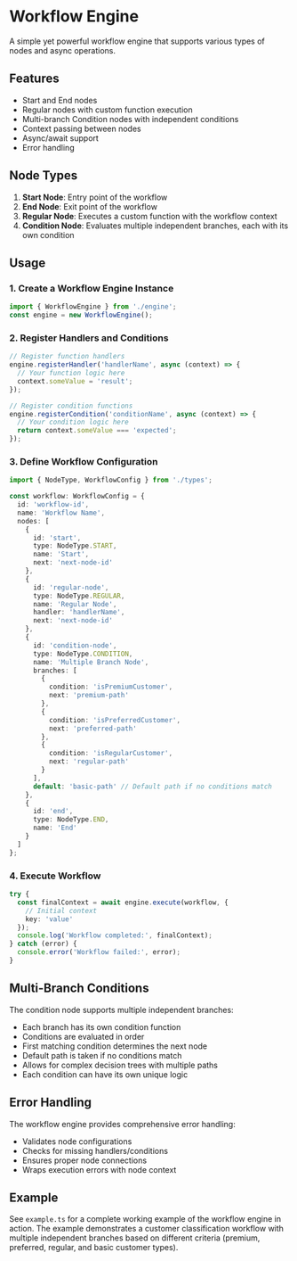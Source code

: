# Workflow Engine

A simple yet powerful workflow engine that supports various types of nodes and async operations.

## Features

- Start and End nodes
- Regular nodes with custom function execution
- Multi-branch Condition nodes with independent conditions
- Context passing between nodes
- Async/await support
- Error handling

## Node Types

1. **Start Node**: Entry point of the workflow
2. **End Node**: Exit point of the workflow
3. **Regular Node**: Executes a custom function with the workflow context
4. **Condition Node**: Evaluates multiple independent branches, each with its own condition

## Usage

### 1. Create a Workflow Engine Instance

```typescript
import { WorkflowEngine } from './engine';
const engine = new WorkflowEngine();
```

### 2. Register Handlers and Conditions

```typescript
// Register function handlers
engine.registerHandler('handlerName', async (context) => {
  // Your function logic here
  context.someValue = 'result';
});

// Register condition functions
engine.registerCondition('conditionName', async (context) => {
  // Your condition logic here
  return context.someValue === 'expected';
});
```

### 3. Define Workflow Configuration

```typescript
import { NodeType, WorkflowConfig } from './types';

const workflow: WorkflowConfig = {
  id: 'workflow-id',
  name: 'Workflow Name',
  nodes: [
    {
      id: 'start',
      type: NodeType.START,
      name: 'Start',
      next: 'next-node-id'
    },
    {
      id: 'regular-node',
      type: NodeType.REGULAR,
      name: 'Regular Node',
      handler: 'handlerName',
      next: 'next-node-id'
    },
    {
      id: 'condition-node',
      type: NodeType.CONDITION,
      name: 'Multiple Branch Node',
      branches: [
        {
          condition: 'isPremiumCustomer',
          next: 'premium-path'
        },
        {
          condition: 'isPreferredCustomer',
          next: 'preferred-path'
        },
        {
          condition: 'isRegularCustomer',
          next: 'regular-path'
        }
      ],
      default: 'basic-path' // Default path if no conditions match
    },
    {
      id: 'end',
      type: NodeType.END,
      name: 'End'
    }
  ]
};
```

### 4. Execute Workflow

```typescript
try {
  const finalContext = await engine.execute(workflow, {
    // Initial context
    key: 'value'
  });
  console.log('Workflow completed:', finalContext);
} catch (error) {
  console.error('Workflow failed:', error);
}
```

## Multi-Branch Conditions

The condition node supports multiple independent branches:

- Each branch has its own condition function
- Conditions are evaluated in order
- First matching condition determines the next node
- Default path is taken if no conditions match
- Allows for complex decision trees with multiple paths
- Each condition can have its own unique logic

## Error Handling

The workflow engine provides comprehensive error handling:
- Validates node configurations
- Checks for missing handlers/conditions
- Ensures proper node connections
- Wraps execution errors with node context

## Example

See `example.ts` for a complete working example of the workflow engine in action. The example demonstrates a customer classification workflow with multiple independent branches based on different criteria (premium, preferred, regular, and basic customer types).
